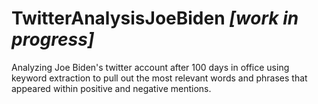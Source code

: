 # TwitterAnalysisJoeBiden *[work in progress]*
Analyzing Joe Biden's twitter account after 100 days in office using keyword extraction to pull out the most relevant words and phrases that appeared within positive and negative mentions.

